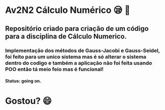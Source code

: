 # Av2N2 Cálculo Numérico :sleepy: :call_me_hand:
## Repositório criado para criação de um código para a disciplina de Cálculo Numerico.

### Implementação dos métodos de Gauss-Jacobi e Gauss-Seidel, foi feito para um unico sistema mas é só alterar o sistema dentro do codigo e também a aplicação não foi feita usando POO então tá meio feio mas é funcional!

#### Status: going on.
# Gostou? :smile:
